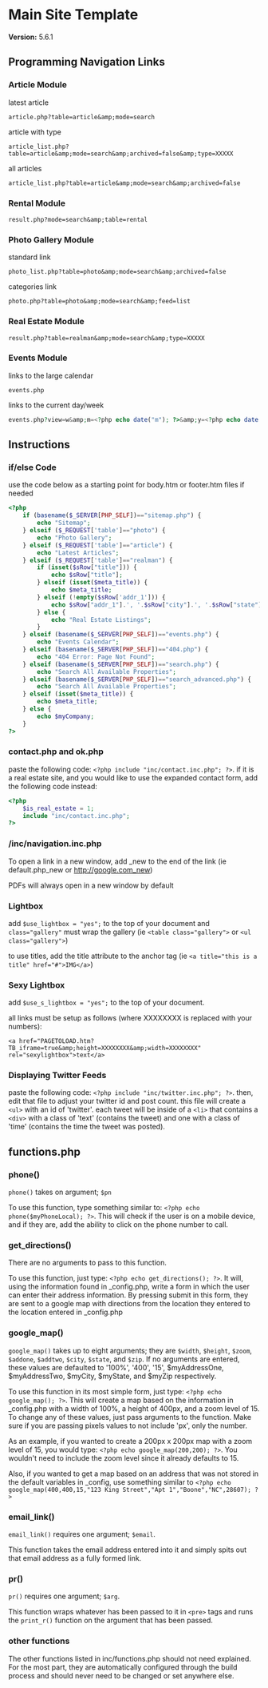 # Main Site Template

**Version:**        5.6.1


## Programming Navigation Links
	
### Article Module

latest article

    article.php?table=article&amp;mode=search

article with type

    article_list.php?table=article&amp;mode=search&amp;archived=false&amp;type=XXXXX

all articles

    article_list.php?table=article&amp;mode=search&amp;archived=false


### Rental Module

    result.php?mode=search&amp;table=rental
	

### Photo Gallery Module

standard link

    photo_list.php?table=photo&amp;mode=search&amp;archived=false

categories link

    photo.php?table=photo&amp;mode=search&amp;feed=list
	

### Real Estate Module

    result.php?table=realman&amp;mode=search&amp;type=XXXXX
	

### Events Module

links to the large calendar

    events.php

links to the current day/week

```php
events.php?view=w&amp;m=<?php echo date("m"); ?>&amp;y=<?php echo date("Y"); ?>&amp;d=<?php echo date("d"); ?>
```



## Instructions  


### if/else Code

use the code below as a starting point for body.htm or footer.htm files if needed

```php
<?php 
    if (basename($_SERVER[PHP_SELF])=="sitemap.php") {
        echo "Sitemap";
    } elseif ($_REQUEST['table']=="photo") {
        echo "Photo Gallery";
    } elseif ($_REQUEST['table']=="article") {
        echo "Latest Articles";
    } elseif ($_REQUEST['table']=="realman") {
        if (isset($sRow["title"])) {
            echo $sRow["title"];
        } elseif (isset($meta_title)) {
            echo $meta_title;
        } elseif (!empty($sRow['addr_1'])) {
            echo $sRow["addr_1"].', '.$sRow["city"].', '.$sRow["state"].' '.$sRow["zipcode"];
        } else {
            echo "Real Estate Listings";
        }
    } elseif (basename($_SERVER[PHP_SELF])=="events.php") {
        echo "Events Calendar";
    } elseif (basename($_SERVER[PHP_SELF])=="404.php") {
        echo "404 Error: Page Not Found";
    } elseif (basename($_SERVER[PHP_SELF])=="search.php") {
        echo "Search All Available Properties";
    } elseif (basename($_SERVER[PHP_SELF])=="search_advanced.php") {
        echo "Search All Available Properties";
    } elseif (isset($meta_title)) {
        echo $meta_title;
    } else {
        echo $myCompany;
    }
?>
```


### contact.php and ok.php

paste the following code: `<?php include "inc/contact.inc.php"; ?>`. if it is a real estate site, and you would like to use the expanded contact form, add the following code instead:

```php
<?php
    $is_real_estate = 1;
    include "inc/contact.inc.php";
?>
```


### /inc/navigation.inc.php

To open a link in a new window, add _new to the end of the link (ie default.php_new or http://google.com_new)

PDFs will always open in a new window by default


### Lightbox

add `$use_lightbox = "yes";` to the top of your document and `class="gallery"` must wrap the gallery (ie `<table class="gallery">` or `<ul class="gallery">`)

to use titles, add the title attribute to the anchor tag (ie `<a title="this is a title" href="#">IMG</a>`)
	

### Sexy Lightbox

add `$use_s_lightbox = "yes";` to the top of your document.

all links must be setup as follows (where XXXXXXXX is replaced with your numbers):

    <a href="PAGETOLOAD.htm?TB_iframe=true&amp;height=XXXXXXXX&amp;width=XXXXXXXX" rel="sexylightbox">text</a> 


### Displaying Twitter Feeds

paste the following code: `<?php include "inc/twitter.inc.php"; ?>`. then, edit that file to adjust your twitter id and post count. this file will create a `<ul>` with an id of 'twitter'. each tweet will be inside of a `<li>` that contains a `<div>` with a class of 'text' (contains the tweet) and one with a class of 'time' (contains the time the tweet was posted). 



## functions.php 

### phone()

`phone()` takes on argument; `$pn`

To use this function, type something similar to: `<?php echo phone($myPhoneLocal); ?>`. This will check if the user is on a mobile device, and if they are, add the ability to click on the phone number to call. 


### get_directions()

There are no arguments to pass to this function.

To use this function, just type: `<?php echo get_directions(); ?>`. It will, using the information found in _config.php, write a form in which the user can enter their address information. By pressing submit in this form, they are sent to a google map with directions from the location they entered to the location entered in _config.php


### google_map()

`google_map()` takes up to eight arguments; they are `$width`, `$height`, `$zoom`, `$addone`, `$addtwo`, `$city`, `$state`, and `$zip`. If no arguments are entered, these values are defaulted to '100%', '400', '15', $myAddressOne, $myAddressTwo, $myCity, $myState, and $myZip respectively.

To use this function in its most simple form, just type: `<?php echo google_map(); ?>`. This will create a map based on the information in _config.php with a width of 100%, a height of 400px, and a zoom level of 15. To change any of these values, just pass arguments to the function. Make sure if you are passing pixels values to not include 'px', only the number.

As an example, if you wanted to create a 200px x 200px map with a zoom level of 15, you would type: `<?php echo google_map(200,200); ?>`. You wouldn't need to include the zoom level since it already defaults to 15.

Also, if you wanted to get a map based on an address that was not stored in the default variables in _config, use something similar to `<?php echo google_map(400,400,15,"123 King Street","Apt 1","Boone","NC",28607); ?>`


### email_link()

`email_link()` requires one argument; `$email`.

This function takes the email address entered into it and simply spits out that email address as a fully formed link.


### pr()

`pr()` requires one argument; `$arg`.

This function wraps whatever has been passed to it in `<pre>` tags and runs the `print_r()` function on the argument that has been passed.


### other functions

The other functions listed in inc/functions.php should not need explained. For the most part, they are automatically configured through the build process and should never need to be changed or set anywhere else.
